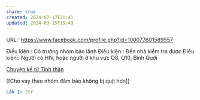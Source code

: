 ```yaml
---
share: true
created: 2024-07-17T21:41
updated: 2024-09-15T15:43
---
```

URL:: https://www.facebook.com/profile.php?id=100077601589557

Điều kiện:: Có trưởng nhóm bảo lãnh 
Điều kiện:: Đến nhà kiểm tra được
Điều kiện:: Người có HIV, hoặc người ở khu vực Q8, Q10, Bình Quới 

[Chuyện kể từ Tình thân](https://nguoidothi.net.vn/chuyen-ke-tu-tinh-than-44244.html)

[[Cho vay theo nhóm đảm bảo không bị quịt hơn]]
```yaml
Lần 1: 2tr
```